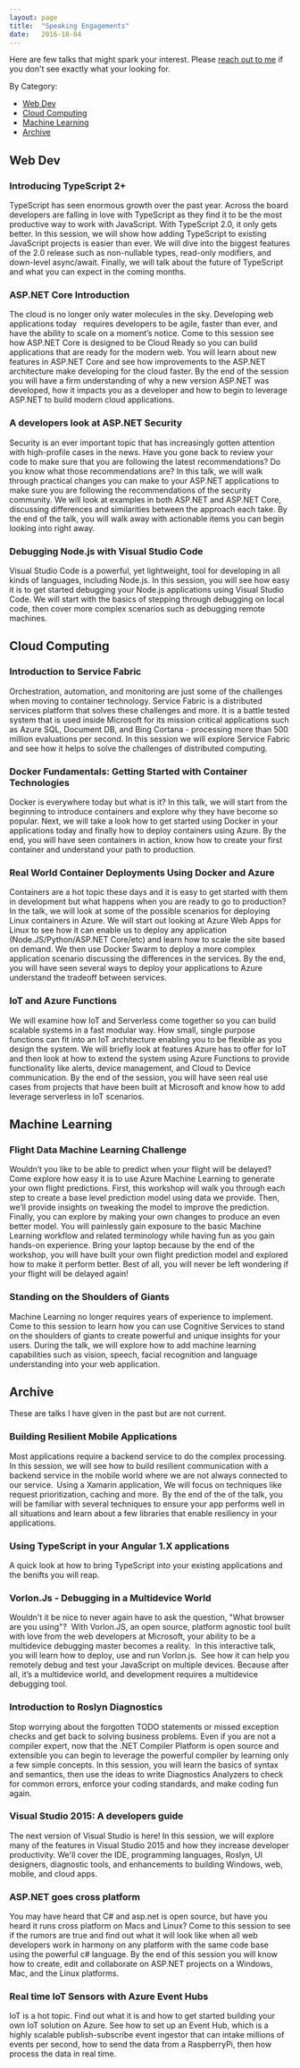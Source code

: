 ```yaml
---
layout: page
title:  "Speaking Engagements"
date:   2016-10-04
---
```


Here are few talks that might spark your interest.  Please [reach out to me](https://twitter.com/Aspenwilder) if you don't see exactly what your looking for.

By Category:

- [Web Dev](#web-dev)
- [Cloud Computing](#cloud-computing)
- [Machine Learning](#machine-learning)
- [Archive](#archive)


## Web Dev 

### Introducing TypeScript 2+
TypeScript has seen enormous growth over the past year. Across the board developers are falling in love with TypeScript as they find it to be the most productive way to work with JavaScript. With TypeScript 2.0, it only gets better. In this session, we will show how adding TypeScript to existing JavaScript projects is easier than ever. We will dive into the biggest features of the 2.0 release such as non-nullable types, read-only modifiers, and down-level async/await. Finally, we will talk about the future of TypeScript and what you can expect in the coming months. 

### ASP.NET Core Introduction 
The cloud is no longer only water molecules in the sky. Developing web applications today 
 requires developers to be agile, faster than ever, and have the ability to scale on a moment’s notice. Come to this session see how ASP.NET Core is designed to be Cloud Ready so you can build applications that are ready for the modern web. You will learn about new features in ASP.NET Core and see how improvements to the ASP.NET architecture make developing for the cloud faster. By the end of the session you will have a firm understanding of why a new version ASP.NET was developed, how it impacts you as a developer and how to begin to leverage ASP.NET to build modern cloud applications. 

### A developers look at ASP.NET Security
Security is an ever important topic that has increasingly gotten attention with high-profile cases in the news.  Have you gone back to review your code to make sure that you are following the latest recommendations? Do you know what those recommendations are?  In this talk, we will walk through practical changes you can make to your ASP.NET applications to make sure you are following the recommendations of the security community.  We will look at examples in both ASP.NET and ASP.NET Core, discussing differences and similarities between the approach each take.  By the end of the talk, you will walk away with actionable items you can begin looking into right away.

### Debugging Node.js with Visual Studio Code
Visual Studio Code is a powerful, yet lightweight, tool for developing in all kinds of languages, including Node.js.  In this session, you will see how easy it is to get started debugging your Node.js applications using Visual Studio Code.  We will start with the basics of stepping through debugging on local code, then cover more complex scenarios such as debugging remote machines.

## Cloud Computing

### Introduction to Service Fabric 
Orchestration, automation, and monitoring are just some of the challenges when moving to container technology. Service Fabric is a distributed services platform that solves these challenges and more. It is a battle tested system that is used inside Microsoft for its mission critical applications such as Azure SQL, Document DB, and Bing Cortana - processing more than 500 million evaluations per second. In this session we will explore Service Fabric and see how it helps to solve the challenges of distributed computing. 

### Docker Fundamentals: Getting Started with Container Technologies 
Docker is everywhere today but what is it? In this talk, we will start from the beginning to introduce containers and explore why they have become so popular. Next, we will take a look how to get started using Docker in your applications today and finally how to deploy containers using Azure. By the end, you will have seen containers in action, know how to create your first container and understand your path to production.

### Real World Container Deployments Using Docker and Azure
Containers are a hot topic these days and it is easy to get started with them in development but what happens when you are ready to go to production?  In the talk, we will look at some of the possible scenarios for deploying Linux containers in Azure.  We will start out looking at Azure Web Apps for Linux to see how it can enable us to deploy any application (Node.JS/Python/ASP.NET Core/etc) and learn how to scale the site based on demand.  We then use Docker Swarm to deploy a more complex application scenario discussing the differences in the services.  By the end, you will have seen several ways to deploy your applications to Azure understand the tradeoff between services.

### IoT and Azure Functions
We will examine how IoT and Serverless come together so you can build scalable systems in a fast modular way.  How small, single purpose functions can fit into an IoT architecture enabling you to be flexible as you design the system.  We will briefly look at features Azure has to offer for IoT and then look at how to extend the system using Azure Functions to provide functionality like alerts, device management, and Cloud to Device communication.  By the end of the session, you will have seen real use cases from projects that have been built at Microsoft and know how to add leverage serverless in IoT scenarios.

## Machine Learning 

### Flight Data Machine Learning Challenge 
Wouldn’t you like to be able to predict when your flight will be delayed? Come explore how easy it is to use Azure Machine Learning to generate your own flight predictions. First, this workshop will walk you through each step to create a base level prediction model using data we provide. Then, we’ll provide insights on tweaking the model to improve the prediction. Finally, you can explore by making your own changes to produce an even better model. You will painlessly gain exposure to the basic Machine Learning workflow and related terminology while having fun as you gain hands-on experience. Bring your laptop because by the end of the workshop, you will have built your own flight prediction model and explored how to make it perform better. Best of all, you will never be left wondering if your flight will be delayed again! 

### Standing on the Shoulders of Giants 
Machine Learning no longer requires years of experience to implement. Come to this session to learn how you can use Cognitive Services to stand on the shoulders of giants to create powerful and unique insights for your users. During the talk, we will explore how to add machine learning capabilities such as vision, speech, facial recognition and language understanding into your web application.    

## Archive
These are talks I have given in the past but are not current.

### Building Resilient Mobile Applications 
Most applications require a backend service to do the complex processing.  In this session, we will see how to build resilient communication with a backend service in the mobile world where we are not always connected to our service.  Using a Xamarin application, We will focus on techniques like request prioritization, caching and more.  By the end of the of the talk, you will be familiar with several techniques to ensure your app performs well in all situations and learn about a few libraries that enable resiliency in your applications. 

### Using TypeScript in your Angular 1.X applications 
A quick look at how to bring TypeScript into your existing applications and the benifts you will reap.

### Vorlon.Js - Debugging in a Multidevice World 
Wouldn't it be nice to never again have to ask the question, "What browser are you using"?  With Vorlon.JS, an open source, platform agnostic tool built with love from the web developers at Microsoft, your ability to be a multidevice debugging master becomes a reality.  In this interactive talk, you will learn how to deploy, use and run Vorlon.js.  See how it can help you remotely debug and test your JavaScript on multiple devices. Because after all, it’s a multidevice world, and development requires a multidevice debugging tool. 

### Introduction to Roslyn Diagnostics

Stop worrying about the forgotten TODO statements or missed exception checks and get back to solving business problems.  Even if you are not a compiler expert, now that the .NET Compiler Platform is open source and extensible you can begin to leverage the powerful compiler by learning only a few simple concepts.   In this session, you will learn the basics of syntax and semantics, then use the ideas to write Diagnostics Analyzers to check for common errors, enforce your coding standards, and make coding fun again. 

### Visual Studio 2015: A developers guide
The next version of Visual Studio is here! In this session, we will explore many of the features in Visual Studio 2015 and how they increase developer productivity. We'll cover the IDE, programming languages, Roslyn, UI designers, diagnostic tools, and enhancements to building Windows, web, mobile, and cloud apps.

### ASP.NET goes cross platform
You may have heard that C# and asp.net is open source, but have you heard it runs cross platform on Macs and Linux? Come to this session to see if the rumors are true and find out what it will look like when all web developers work in harmony on any platform with the same code base using the powerful c# language. By the end of this session you will know how to create, edit and collaborate on ASP.NET projects on a Windows, Mac, and the Linux platforms.

### Real time IoT Sensors with Azure Event Hubs
IoT is a hot topic.  Find out what it is and how to get started building your own IoT solution on Azure.  See how to set up an Event Hub, which is a highly scalable publish-subscribe event ingestor that can intake millions of events per second, how to send the data from a RaspberryPi, then how process the data in real time.
